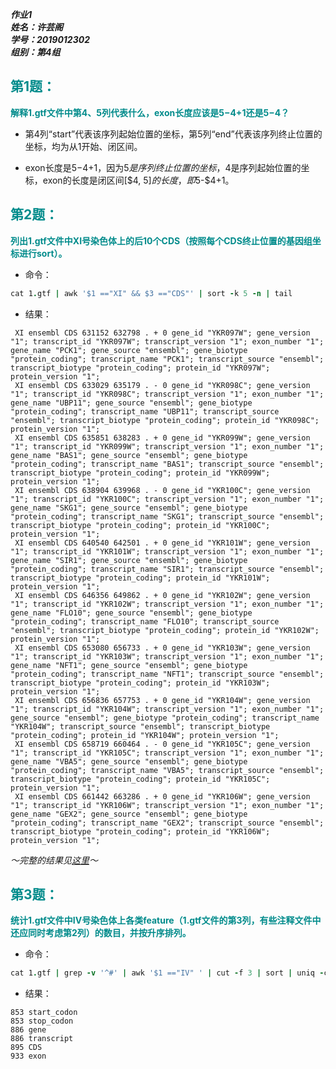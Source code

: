 ___作业1___  
___姓名：许芸阁___  
___学号：2019012302___  
___组别：第4组___  
## <font color=008B8B>第1题：</font>
__<font color=008B8B>解释1.gtf文件中第4、5列代表什么，exon长度应该是$5-$4+1还是$5-$4？</font>__

- 第4列“start”代表该序列起始位置的坐标，第5列“end”代表该序列终止位置的坐标，均为从1开始、闭区间。

- exon长度是$5-$4+1，因为$5是序列终止位置的坐标，$4是序列起始位置的坐标，exon的长度是闭区间[$4, $5]的长度，即$5-$4+1。

## <font color=008B8B>第2题：</font>
__<font color=008B8B>列出1.gtf文件中XI号染色体上的后10个CDS（按照每个CDS终止位置的基因组坐标进行sort）。</font>__
- 命令：
 
```j
cat 1.gtf | awk '$1 =="XI" && $3 =="CDS"' | sort -k 5 -n | tail
```


- 结果：
```
 XI ensembl CDS 631152 632798 . + 0 gene_id "YKR097W"; gene_version "1"; transcript_id "YKR097W"; transcript_version "1"; exon_number "1"; gene_name "PCK1"; gene_source "ensembl"; gene_biotype "protein_coding"; transcript_name "PCK1"; transcript_source "ensembl"; transcript_biotype "protein_coding"; protein_id "YKR097W"; protein_version "1";   
 XI ensembl CDS 633029 635179 . - 0 gene_id "YKR098C"; gene_version "1"; transcript_id "YKR098C"; transcript_version "1"; exon_number "1"; gene_name "UBP11"; gene_source "ensembl"; gene_biotype "protein_coding"; transcript_name "UBP11"; transcript_source "ensembl"; transcript_biotype "protein_coding"; protein_id "YKR098C"; protein_version "1"; 
 XI ensembl CDS 635851 638283 . + 0 gene_id "YKR099W"; gene_version "1"; transcript_id "YKR099W"; transcript_version "1"; exon_number "1"; gene_name "BAS1"; gene_source "ensembl"; gene_biotype "protein_coding"; transcript_name "BAS1"; transcript_source "ensembl"; transcript_biotype "protein_coding"; protein_id "YKR099W"; protein_version "1";   
 XI ensembl CDS 638904 639968 . - 0 gene_id "YKR100C"; gene_version "1"; transcript_id "YKR100C"; transcript_version "1"; exon_number "1"; gene_name "SKG1"; gene_source "ensembl"; gene_biotype "protein_coding"; transcript_name "SKG1"; transcript_source "ensembl"; transcript_biotype "protein_coding"; protein_id "YKR100C"; protein_version "1";   
 XI ensembl CDS 640540 642501 . + 0 gene_id "YKR101W"; gene_version "1"; transcript_id "YKR101W"; transcript_version "1"; exon_number "1"; gene_name "SIR1"; gene_source "ensembl"; gene_biotype "protein_coding"; transcript_name "SIR1"; transcript_source "ensembl"; transcript_biotype "protein_coding"; protein_id "YKR101W"; protein_version "1";   
 XI ensembl CDS 646356 649862 . + 0 gene_id "YKR102W"; gene_version "1"; transcript_id "YKR102W"; transcript_version "1"; exon_number "1"; gene_name "FLO10"; gene_source "ensembl"; gene_biotype "protein_coding"; transcript_name "FLO10"; transcript_source "ensembl"; transcript_biotype "protein_coding"; protein_id "YKR102W"; protein_version "1"; 
 XI ensembl CDS 653080 656733 . + 0 gene_id "YKR103W"; gene_version "1"; transcript_id "YKR103W"; transcript_version "1"; exon_number "1"; gene_name "NFT1"; gene_source "ensembl"; gene_biotype "protein_coding"; transcript_name "NFT1"; transcript_source "ensembl"; transcript_biotype "protein_coding"; protein_id "YKR103W"; protein_version "1";   
 XI ensembl CDS 656836 657753 . + 0 gene_id "YKR104W"; gene_version "1"; transcript_id "YKR104W"; transcript_version "1"; exon_number "1"; gene_source "ensembl"; gene_biotype "protein_coding"; transcript_name "YKR104W"; transcript_source "ensembl"; transcript_biotype "protein_coding"; protein_id "YKR104W"; protein_version "1";                  
 XI ensembl CDS 658719 660464 . - 0 gene_id "YKR105C"; gene_version "1"; transcript_id "YKR105C"; transcript_version "1"; exon_number "1"; gene_name "VBA5"; gene_source "ensembl"; gene_biotype "protein_coding"; transcript_name "VBA5"; transcript_source "ensembl"; transcript_biotype "protein_coding"; protein_id "YKR105C"; protein_version "1";   
 XI ensembl CDS 661442 663286 . + 0 gene_id "YKR106W"; gene_version "1"; transcript_id "YKR106W"; transcript_version "1"; exon_number "1"; gene_name "GEX2"; gene_source "ensembl"; gene_biotype "protein_coding"; transcript_name "GEX2"; transcript_source "ensembl"; transcript_biotype "protein_coding"; protein_id "YKR106W"; protein_version "1";   
```
*～完整的结果见[这里](https://github.com/Xuyunge/hw_xyg/blob/master/HW1_xyg.md)～*
## <font color=008B8B>第3题：</font>
__<font color=008B8B>统计1.gtf文件中IV号染色体上各类feature（1.gtf文件的第3列，有些注释文件中还应同时考虑第2列）的数目，并按升序排列。</font>__
- 命令：
```j
cat 1.gtf | grep -v '^#' | awk '$1 =="IV" ' | cut -f 3 | sort | uniq -c | sort -n
```
- 结果：
```
853 start_codon
853 stop_codon
886 gene
886 transcript
895 CDS
933 exon
```






